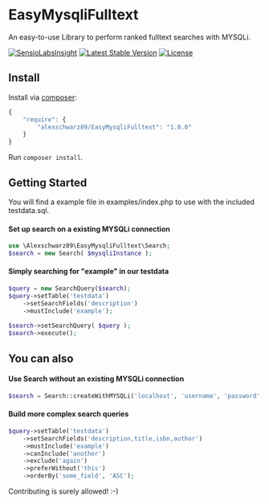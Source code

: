 # EasyMysqliFulltext
An easy-to-use Library to perform ranked fulltext searches with MYSQLi.

[![SensioLabsInsight](https://insight.sensiolabs.com/projects/615491a8-2afb-423e-ba36-8d7ed820b8ee/mini.png)](https://insight.sensiolabs.com/projects/615491a8-2afb-423e-ba36-8d7ed820b8ee)
[![Latest Stable Version](https://poser.pugx.org/alexschwarz89/easy-mysqli-fulltext/v/stable)](https://packagist.org/packages/alexschwarz89/easy-mysqli-fulltext)
[![License](https://poser.pugx.org/alexschwarz89/easy-mysqli-fulltext/license)](https://packagist.org/packages/alexschwarz89/easy-mysqli-fulltext)

## Install

Install via [composer](https://getcomposer.org):

```javascript
{
    "require": {
        "alexschwarz89/EasyMysqliFulltext": "1.0.0"
    }
}
```

Run `composer install`.

## Getting Started

You will find a example file in examples/index.php to use with the included testdata.sql.

#### Set up search on a existing MYSQLi connection
```php
use \Alexschwarz89\EasyMysqliFulltext\Search;
$search = new Search( $mysqliInstance );
```

#### Simply searching for "example" in our testdata

```php
$query = new SearchQuery($search);
$query->setTable('testdata')
    ->setSearchFields('description')
    ->mustInclude('example');
    
$search->setSearchQuery( $query );
$search->execute();
```

## You can also

#### Use Search without an existing MYSQLi connection
```php
$search = Search::createWithMYSQLi('localhost', 'username', 'password', 'dbname');
```

#### Build more complex search queries
```php
$query->setTable('testdata') 
    ->setSearchFields('description,title,isbn,author')
    ->mustInclude('example')
    ->canInclude('another')
    ->exclude('again')
    ->preferWithout('this')
    ->orderBy('some_field', 'ASC');
```

Contributing is surely allowed! :-)
